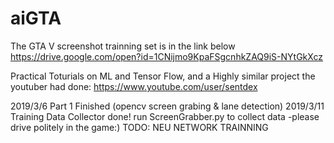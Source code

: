 # aiGTA
The GTA V screenshot trainning set is in the link below
https://drive.google.com/open?id=1CNijmo9KpaFSgcnhkZAQ9iS-NYtGkXcz

Practical Toturials on ML and Tensor Flow, and a Highly similar project the youtuber had done:
https://www.youtube.com/user/sentdex

2019/3/6
Part 1 Finished (opencv screen grabing & lane detection)
2019/3/11
Training Data Collector done!
run ScreenGrabber.py to collect data -please drive politely in the game:)
TODO:
NEU NETWORK TRAINNING
